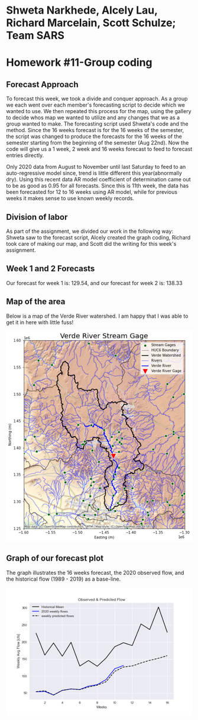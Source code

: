# Shweta Narkhede, Alcely Lau, Richard Marcelain, Scott Schulze; Team SARS
# Homework #11-Group coding


## Forecast Approach
To forecast this week, we took a divide and conquer approach. As a group we each went over each member's forecasting script to decide which we wanted to use. We then repeated this process for the map, using the gallery to decide whos map we wanted to utilize and any changes that we as a group wanted to make. The forecasting script used Shweta's code and the method. Since the 16 weeks forecast is for the 16 weeks of the semester, the script was changed to produce the forecasts for the 16 weeks of the semester starting from the beginning of the semester (Aug 22nd). Now the code will give us a 1 week, 2 week and 16 weeks forecast to feed to forecast entries directly.

Only 2020 data from August to November until last Saturday to feed to an auto-regressive model since, trend is little different this year(abnormally dry). Using this recent data AR model coefficient of determination came out to be as good as 0.95 for all forecasts. Since this is 11th week, the data has been forecasted for 12 to 16 weeks using AR model, while for previous weeks it makes sense to use known weekly records.

## Division of labor
As part of the assignment, we divided our work in the following way: Shweta saw to the forecast script, Alcely created the graph coding, Richard took care of making our map, and Scott did the writing for this week's assignment.

## Week 1 and 2 Forecasts
Our forecast for week 1 is: 129.54, and our forecast for week 2 is: 138.33

## Map of the area
Below is a map of the Verde River watershed. I am happy that I was able to get it in here with little fuss!



![area map](map_verde.png)

## Graph of our forecast plot
The graph illustrates the 16 weeks forecast, the 2020 observed flow, and the historical flow (1989 - 2019) as a base-line.

![](assets/SARS_Group-e3b8e625.png)
